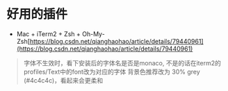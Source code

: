 # 好用的插件
- Mac + iTerm2 + Zsh + Oh-My-Zsh[https://blog.csdn.net/qianghaohao/article/details/79440961](https://blog.csdn.net/qianghaohao/article/details/79440961)
> 字体不生效时，看下安装后的字体名是否是monaco, 不是的话在iterm2的 profiles/Text中的font改为对应的字体
> 背景色推荐改为 30% grey (#4c4c4c)，看起来会更柔和